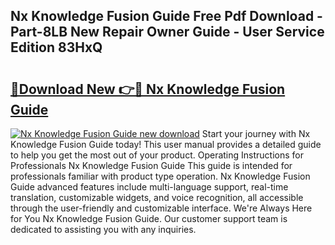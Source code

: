 ## Nx Knowledge Fusion Guide Free Pdf Download - Part-8LB New Repair Owner Guide - User Service Edition 83HxQ

# <h2><a href="http://bc84995.oget.top/?id=Nx+Knowledge+Fusion+Guide">🔗Download New 👉🔴 Nx Knowledge Fusion Guide</a></h2>

[![Nx Knowledge Fusion Guide new download](https://i.imgur.com/5g1atiW.png)](http://bc84995.oget.top/?id=Nx+Knowledge+Fusion+Guide)
Start your journey with Nx Knowledge Fusion Guide today! This user manual provides a detailed guide to help you get the most out of your product. Operating Instructions for Professionals Nx Knowledge Fusion Guide This guide is intended for professionals familiar with product type operation. Nx Knowledge Fusion Guide advanced features include multi-language support, real-time translation, customizable widgets, and voice recognition, all accessible through the user-friendly and customizable interface. We're Always Here for You Nx Knowledge Fusion Guide. Our customer support team is dedicated to assisting you with any inquiries.
